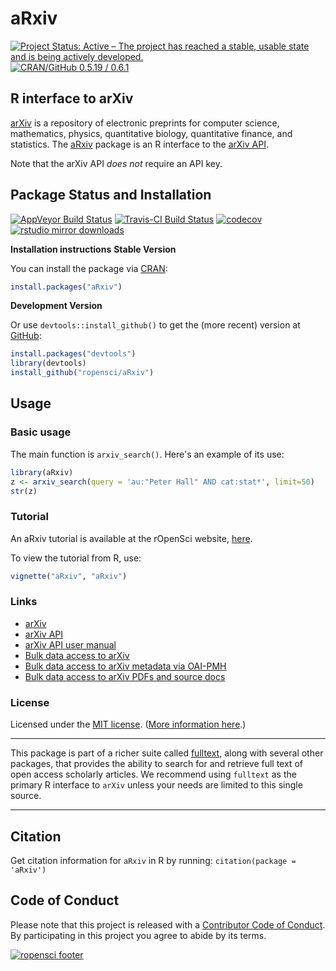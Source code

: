 # aRxiv

[![Project Status: Active – The project has reached a stable, usable state and is being actively developed.](http://www.repostatus.org/badges/latest/active.svg)](http://www.repostatus.org/#active)
[![CRAN/GitHub 0.5.19 / 0.6.1](https://img.shields.io/badge/CRAN/GitHub-0.5.19%20/%200.6.1-blue.svg)](https://cran.r-project.org/package=aRxiv)

## R interface to arXiv

[arXiv](https://arxiv.org) is a repository of electronic preprints for
computer science, mathematics, physics, quantitative biology,
quantitative finance, and statistics. The
[aRxiv](https://github.com/ropensci/aRxiv) package is an R interface to
the [arXiv API](https://arxiv.org/help/api/index).

Note that the arXiv API _does not_ require an API key.


## Package Status and Installation

[![AppVeyor Build Status](https://ci.appveyor.com/api/projects/status/github/ropensci/aRxiv?branch=master&svg=true)](https://ci.appveyor.com/project/ropensci/aRxiv)
[![Travis-CI Build Status](https://travis-ci.org/ropensci/aRxiv.svg?branch=master)](https://travis-ci.org/)
[![codecov](https://codecov.io/gh/ropensci/aRxiv/branch/master/graph/badge.svg)](https://codecov.io/gh/ropensci/aRxiv)
[![rstudio mirror downloads](http://cranlogs.r-pkg.org/badges/aRxiv?color=blue)](https://github.com/metacran/cranlogs.app)

__Installation instructions__
__Stable Version__

You can install the package via [CRAN](https://cran.r-project.org):

```r
install.packages("aRxiv")
```

__Development Version__

Or use `devtools::install_github()` to get the (more recent) version
at [GitHub](https://github.com/rOpenSci/aRxiv):

```r
install.packages("devtools")
library(devtools)
install_github("ropensci/aRxiv")
```

## Usage
### Basic usage

The main function is `arxiv_search()`. Here's an example of its use:

```r
library(aRxiv)
z <- arxiv_search(query = 'au:"Peter Hall" AND cat:stat*', limit=50)
str(z)
```


### Tutorial

An aRxiv tutorial is available at the rOpenSci website, [here](https://ropensci.org/tutorials/arxiv_tutorial.html).

To view the tutorial from R, use:

```r
vignette("aRxiv", "aRxiv")
```


### Links

* [arXiv](https://arxiv.org)
* [arXiv API](https://arxiv.org/help/api/index)
* [arXiv API user manual](https://arxiv.org/help/api/user-manual)
* [Bulk data access to arXiv](https://arxiv.org/help/bulk_data)
* [Bulk data access to arXiv metadata via OAI-PMH](https://arxiv.org/help/oa/index)
* [Bulk data access to arXiv PDFs and source docs](https://arxiv.org/help/bulk_data_s3)


### License

Licensed under the [MIT license](https://cran.r-project.org/web/licenses/MIT). ([More information here](https://en.wikipedia.org/wiki/MIT_License).)

---

This package is part of a richer suite called [fulltext](https://github.com/ropensci/fulltext), along with several other packages, that provides the ability to search for and retrieve full text of open access scholarly articles. We recommend using `fulltext` as the primary R interface to `arXiv` unless your needs are limited to this single source.

---

## Citation

Get citation information for `aRxiv` in R by running: `citation(package = 'aRxiv')`

## Code of Conduct

Please note that this project is released with a [Contributor Code of Conduct](https://github.com/ropensci/aRxiv/blob/master/CONDUCT.md).
By participating in this project you agree to abide by its terms.



[![ropensci footer](https://ropensci.org/public_images/github_footer.png)](https://ropensci.org)
